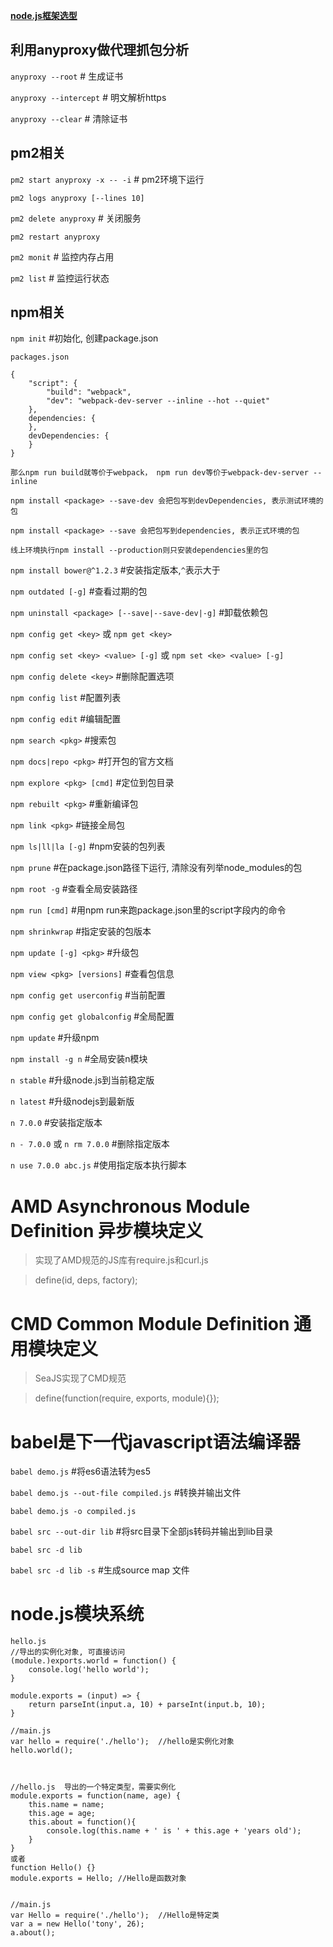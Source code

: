 **[node.js框架选型](http://cnodejs.org/topic/58caaec27dee71e5193a53ce)**


## 利用anyproxy做代理抓包分析

`anyproxy --root` # 生成证书

`anyproxy --intercept` # 明文解析https

`anyproxy --clear`  # 清除证书

## pm2相关

`pm2 start anyproxy -x -- -i`  #  pm2环境下运行

`pm2 logs anyproxy [--lines 10]`

`pm2 delete anyproxy` # 关闭服务

`pm2 restart anyproxy`

`pm2 monit`  # 监控内存占用

`pm2 list`  # 监控运行状态

## npm相关

`npm init` #初始化, 创建package.json

`packages.json`

```
{
	"script": {
		"build": "webpack",
		"dev": "webpack-dev-server --inline --hot --quiet"
	},
	dependencies: {
	},
	devDependencies: {
	}
}

那么npm run build就等价于webpack， npm run dev等价于webpack-dev-server --inline

npm install <package> --save-dev 会把包写到devDependencies, 表示测试环境的包

npm install <package> --save 会把包写到dependencies, 表示正式环境的包

线上环境执行npm install --production则只安装dependencies里的包

```

`npm install bower@^1.2.3`  #安装指定版本,`^`表示大于

`npm outdated [-g]` #查看过期的包

`npm uninstall <package> [--save|--save-dev|-g]` #卸载依赖包

`npm config get <key>` 或 `npm get <key>`

`npm config set <key> <value> [-g]` 或 `npm set <ke> <value> [-g]`

`npm config delete <key>`  #删除配置选项

`npm config list` #配置列表

`npm config edit` #编辑配置

`npm search <pkg>`  #搜索包

`npm docs|repo <pkg>`  #打开包的官方文档

`npm explore <pkg> [cmd]` #定位到包目录

`npm rebuilt <pkg>` #重新编译包

`npm link <pkg>`  #链接全局包

`npm ls|ll|la [-g]`  #npm安装的包列表

`npm prune` #在package.json路径下运行, 清除没有列举node_modules的包

`npm root -g` #查看全局安装路径

`npm run [cmd]` #用npm run来跑package.json里的script字段内的命令

`npm shrinkwrap` #指定安装的包版本

`npm update [-g] <pkg>` #升级包

`npm view <pkg> [versions]` #查看包信息

`npm config get userconfig`  #当前配置

`npm config get globalconfig`  #全局配置


`npm update` #升级npm

`npm install -g n` #全局安装n模块

`n stable`  #升级node.js到当前稳定版

`n latest`  #升级nodejs到最新版

`n 7.0.0`    #安装指定版本

`n - 7.0.0` 或 `n rm 7.0.0`  #删除指定版本

`n use 7.0.0 abc.js` #使用指定版本执行脚本


# AMD  Asynchronous Module Definition 异步模块定义

> 实现了AMD规范的JS库有require.js和curl.js

> define(id, deps, factory);


# CMD  Common Module Definition 通用模块定义

> SeaJS实现了CMD规范

> define(function(require, exports, module){});


# babel是下一代javascript语法编译器

`babel demo.js`  #将es6语法转为es5

`babel demo.js --out-file compiled.js` #转换并输出文件

`babel demo.js -o compiled.js`

`babel src --out-dir lib`  #将src目录下全部js转码并输出到lib目录

`babel src -d lib`

`babel src -d lib -s` #生成source map 文件



# node.js模块系统
```
hello.js
//导出的实例化对象, 可直接访问
(module.)exports.world = function() {
	console.log('hello world');
}

module.exports = (input) => {
    return parseInt(input.a, 10) + parseInt(input.b, 10);
}

//main.js
var hello = require('./hello');  //hello是实例化对象
hello.world();



//hello.js  导出的一个特定类型，需要实例化
module.exports = function(name, age) {
	this.name = name;
	this.age = age;
	this.about = function(){
		console.log(this.name + ' is ' + this.age + 'years old');
	}
}
或者
function Hello() {}
module.exports = Hello; //Hello是函数对象


//main.js
var Hello = require('./hello');  //Hello是特定类
var a = new Hello('tony', 26);
a.about();
```
